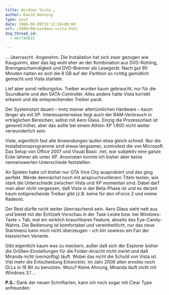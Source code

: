 ```yaml
---
title: Windows Vista …
author: David Henning
type: post
date: 2006-06-09T22:13:58+00:00
url: /2006/06/windows-vista.html
dsq_thread_id:
  - 467744815

---
```

&#8230; überrascht. Angenehm. Die Installation hat sich zwar gezogen wie Kaugummi, aber das lag wohl eher an der Kombination aus DVD-Rohling, Brenngeschwindigkeit und DVD-Brenner als Lesegerät. Nach gut 90 Minuten hatten es sich die 8 GB auf der Partition so richtig gemütlich gemacht und Vista startete.

Lief aber sonst reibungslos. Treiber wurden kaum gebraucht, nur für die Soundkarte und den SATA-Controller. Alles andere hatte Vista korrekt erkannt und die entsprechenden Treiber parat. 

Der Systemstart dauert &#8211; trotz meiner altertümlichen Hardware &#8211; kaum länger als mit XP. Interessanterweise liegt auch der RAM-Verbrauch in erträglichen Bereichen, selbst mit Aero Glass. Einzig die Prozessorlast ist generell höher, aber das sollte bei einem Athlon XP 1.800 nicht weiter verwunderlich sein.

Viele, eigentlich fast alle Anwendungen laufen etwa gleich schnell. Nur die Installationsprogramme sind etwas langsamer, zumindest die von Microsoft. Das Setup von Office 2007 und Visual Basic .net, war subjektiv eine ganze Ecke lahmer als unter XP. Ansonsten konnte ich bisher aber keine nennenswerten Unterschiede feststellen.

An Spielen habe ich bisher nur GTA Vice City ausprobiert und das ging perfekt. Werde demnächst noch mit anspruchsvollerern Titeln testen, wie stark die Unterschiede zwischen Vista und XP momentan sind. Dabei darf man aber nicht vergessen, daß Vista in der Beta-Phase ist und es derzeit kaum entsprechende Treiber gibt (z.B. keine für den nForce 2 und meine Radeon). 

Der Rest dürfte nicht weiter überraschend sein. Aero Glass sieht nett aus und bietet mit der Echtzeit-Vorschau in der Task-Leiste bzw. bei Windows-Taste + Tab, mal ein wirklich brauchbares Feature, abseits des Eye-Candy-Wahns. Die Bedienung ist komfortabel und vereinheitlicht, nur das neue Startmenü kann mich nicht überzeugen &#8211; ich bin sowieso ein Fan der klassischen Variante. 

Gibt eigentlich kaum was zu meckern, außer daß sich der Explorer bisher die Größen-Einstellungen für die Folder-Ansicht nicht merkt und daß Miranda nicht (vernünftig) läuft. Wobei das nicht die Schuld von Vista ist. Viel mehr die Entscheidung Entwickler, im Jahr 2006 allen ernstes noch DLLs in 16 Bit zu benutzen. Wozu? Keine Ahnung, Miranda läuft nicht mit Windows 3.1 &#8230;

**P.S.:** Dank der neuen Schriftarten, kann ich mich sogar mit Clear Type anfreunden.